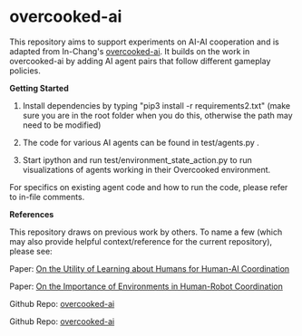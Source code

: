# overcooked-ai

This repository aims to support experiments on AI-AI cooperation and is adapted from In-Chang's [overcooked-ai](https://github.com/bic4907/Overcooked-AI). It builds on the work in overcooked-ai by adding AI agent pairs that follow different gameplay policies. 

**Getting Started**

1. Install dependencies by typing "pip3 install -r requirements2.txt" (make sure you are in the root folder when you do this, otherwise the path may need to be modified)
 
2. The code for various AI agents can be found in test/agents.py . 

3. Start ipython and run test/environment_state_action.py to run visualizations of agents working in their Overcooked environment.

For specifics on existing agent code and how to run the code, please refer to in-file comments. 

**References**

This repository draws on previous work by others. To name a few (which may also provide helpful context/reference for the current repository), please see:

Paper: [On the Utility of Learning about Humans for Human-AI Coordination](https://arxiv.org/abs/1910.05789)

Paper: [On the Importance of Environments in Human-Robot Coordination](https://arxiv.org/abs/2106.10853)

Github Repo: [overcooked-ai](https://github.com/HumanCompatibleAI/overcooked_ai)

Github Repo: [overcooked-ai](https://github.com/bic4907/Overcooked-AI)


